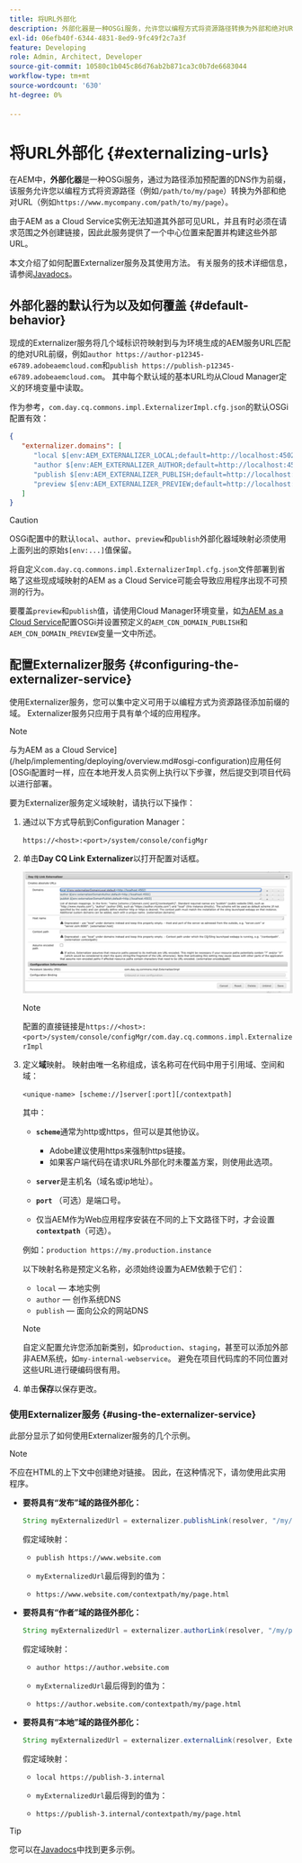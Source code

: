 ```yaml
---
title: 将URL外部化
description: 外部化器是一种OSGi服务，允许您以编程方式将资源路径转换为外部和绝对URL。
exl-id: 06efb40f-6344-4831-8ed9-9fc49f2c7a3f
feature: Developing
role: Admin, Architect, Developer
source-git-commit: 10580c1b045c86d76ab2b871ca3c0b7de6683044
workflow-type: tm+mt
source-wordcount: '630'
ht-degree: 0%

---
```


# 将URL外部化 {#externalizing-urls}

在AEM中，**外部化器**&#x200B;是一种OSGi服务，通过为路径添加预配置的DNS作为前缀，该服务允许您以编程方式将资源路径（例如`/path/to/my/page`）转换为外部和绝对URL（例如`https://www.mycompany.com/path/to/my/page`）。

由于AEM as a Cloud Service实例无法知道其外部可见URL，并且有时必须在请求范围之外创建链接，因此此服务提供了一个中心位置来配置并构建这些外部URL。

本文介绍了如何配置Externalizer服务及其使用方法。 有关服务的技术详细信息，请参阅[Javadocs](https://www.adobe.io/experience-manager/reference-materials/cloud-service/javadoc/com/day/cq/commons/Externalizer.html)。

## 外部化器的默认行为以及如何覆盖 {#default-behavior}

现成的Externalizer服务将几个域标识符映射到与为环境生成的AEM服务URL匹配的绝对URL前缀，例如`author https://author-p12345-e6789.adobeaemcloud.com`和`publish https://publish-p12345-e6789.adobeaemcloud.com`。 其中每个默认域的基本URL均从Cloud Manager定义的环境变量中读取。

作为参考，`com.day.cq.commons.impl.ExternalizerImpl.cfg.json`的默认OSGi配置有效：

```json
{
   "externalizer.domains": [
      "local $[env:AEM_EXTERNALIZER_LOCAL;default=http://localhost:4502]",
      "author $[env:AEM_EXTERNALIZER_AUTHOR;default=http://localhost:4502]",
      "publish $[env:AEM_EXTERNALIZER_PUBLISH;default=http://localhost:4503]",
      "preview $[env:AEM_EXTERNALIZER_PREVIEW;default=http://localhost:4503]"
   ]
}
```

>[!CAUTION]
>
>OSGi配置中的默认`local`、`author`、`preview`和`publish`外部化器域映射必须使用上面列出的原始`$[env:...]`值保留。
>
>将自定义`com.day.cq.commons.impl.ExternalizerImpl.cfg.json`文件部署到省略了这些现成域映射的AEM as a Cloud Service可能会导致应用程序出现不可预测的行为。

要覆盖`preview`和`publish`值，请使用Cloud Manager环境变量，如[为AEM as a Cloud Service](/help/implementing/deploying/configuring-osgi.md#cloud-manager-api-format-for-setting-properties)配置OSGi并设置预定义的`AEM_CDN_DOMAIN_PUBLISH`和`AEM_CDN_DOMAIN_PREVIEW`变量一文中所述。

## 配置Externalizer服务 {#configuring-the-externalizer-service}

使用Externalizer服务，您可以集中定义可用于以编程方式为资源路径添加前缀的域。 Externalizer服务只应用于具有单个域的应用程序。

>[!NOTE]
>
>与为AEM as a Cloud Service](/help/implementing/deploying/overview.md#osgi-configuration)应用任何[OSGi配置时一样，应在本地开发人员实例上执行以下步骤，然后提交到项目代码以进行部署。

要为Externalizer服务定义域映射，请执行以下操作：

1. 通过以下方式导航到Configuration Manager：

   `https://<host>:<port>/system/console/configMgr`

1. 单击&#x200B;**Day CQ Link Externalizer**&#x200B;以打开配置对话框。

   ![外部化器OSGi配置](./assets/externalizer-osgi.png)

   >[!NOTE]
   >
   >配置的直接链接是`https://<host>:<port>/system/console/configMgr/com.day.cq.commons.impl.ExternalizerImpl`

1. 定义&#x200B;**域**&#x200B;映射。 映射由唯一名称组成，该名称可在代码中用于引用域、空间和域：

   `<unique-name> [scheme://]server[:port][/contextpath]`

   其中：

   * **`scheme`**&#x200B;通常为http或https，但可以是其他协议。

      * Adobe建议使用https来强制https链接。
      * 如果客户端代码在请求URL外部化时未覆盖方案，则使用此选项。

   * **`server`**&#x200B;是主机名（域名或ip地址）。
   * **`port`** （可选）是端口号。
   * 仅当AEM作为Web应用程序安装在不同的上下文路径下时，才会设置&#x200B;**`contextpath`**（可选）。

   例如：`production https://my.production.instance`

   以下映射名称是预定义名称，必须始终设置为AEM依赖于它们：

   * `local` — 本地实例
   * `author` — 创作系统DNS
   * `publish` — 面向公众的网站DNS

   >[!NOTE]
   >
   >自定义配置允许您添加新类别，如`production`、`staging`，甚至可以添加外部非AEM系统，如`my-internal-webservice`。 避免在项目代码库的不同位置对这些URL进行硬编码很有用。

1. 单击&#x200B;**保存**&#x200B;以保存更改。

### 使用Externalizer服务 {#using-the-externalizer-service}

此部分显示了如何使用Externalizer服务的几个示例。

>[!NOTE]
>
>不应在HTML的上下文中创建绝对链接。 因此，在这种情况下，请勿使用此实用程序。

* **要将具有“发布”域的路径外部化：**

  ```java
  String myExternalizedUrl = externalizer.publishLink(resolver, "/my/page") + ".html";
  ```

  假定域映射：

   * `publish https://www.website.com`

   * `myExternalizedUrl`最后得到的值为：

   * `https://www.website.com/contextpath/my/page.html`

* **要将具有“作者”域的路径外部化：**

  ```java
  String myExternalizedUrl = externalizer.authorLink(resolver, "/my/page") + ".html";
  ```

  假定域映射：

   * `author https://author.website.com`

   * `myExternalizedUrl`最后得到的值为：

   * `https://author.website.com/contextpath/my/page.html`

* **要将具有“本地”域的路径外部化：**

  ```java
  String myExternalizedUrl = externalizer.externalLink(resolver, Externalizer.LOCAL, "/my/page") + ".html";
  ```

  假定域映射：

   * `local https://publish-3.internal`

   * `myExternalizedUrl`最后得到的值为：

   * `https://publish-3.internal/contextpath/my/page.html`

>[!TIP]
>
>您可以在[Javadocs](https://www.adobe.io/experience-manager/reference-materials/cloud-service/javadoc/com/day/cq/commons/Externalizer.html)中找到更多示例。
